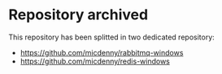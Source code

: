 # Repository archived

This repository has been splitted in two dedicated repository:

- https://github.com/micdenny/rabbitmq-windows
- https://github.com/micdenny/redis-windows
